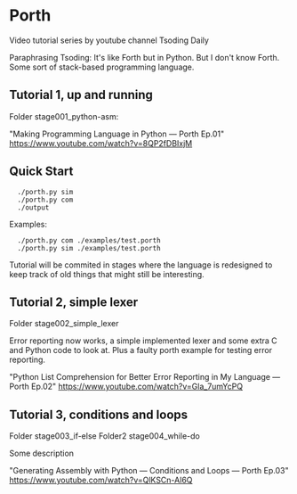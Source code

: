# Porth

Video tutorial series by youtube channel Tsoding Daily

Paraphrasing Tsoding: 
It's like Forth but in Python. But I don't know Forth. Some sort of stack-based programming language.

## Tutorial 1, up and running

Folder stage001_python-asm:

"Making Programming Language in Python — Porth Ep.01"
https://www.youtube.com/watch?v=8QP2fDBIxjM

## Quick Start
```console
  ./porth.py sim
  ./porth.py com
  ./output
```
Examples:
 
```console
  ./porth.py com ./examples/test.porth
  ./porth.py sim ./examples/test.porth
```

Tutorial will be commited in stages where the language is redesigned to keep track of old things that might still be interesting.

## Tutorial 2, simple lexer 

Folder stage002_simple_lexer

Error reporting now works, a simple implemented lexer and some extra C and Python code to look at. Plus a faulty porth example for testing error reporting.

"Python List Comprehension for Better Error Reporting in My Language — Porth Ep.02"
https://www.youtube.com/watch?v=Gla_7umYcPQ

## Tutorial 3, conditions and loops
Folder  stage003_if-else
Folder2 stage004_while-do

Some description

"Generating Assembly with Python — Conditions and Loops — Porth Ep.03"
https://www.youtube.com/watch?v=QlKSCn-Al6Q
